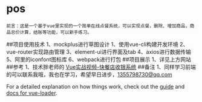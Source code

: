 # pos
    前言：这是一个基于vue里实现的一个简单在线点餐系统，可以实现点餐，删除、增加商品，商品总价计算，结账等功能，可以新手练习。
##项目使用技术
    1、mockplus进行草图设计
    1、使用vue-cli构建开发环境
    2、vue-router实现路由管理
    3、element-ui进行界面及tab
    4、axios进行数据传输
    5、阿里的iconfont图标库
    6、webpack进行打包
##项目展示
    1、详见上方网站
##参考
    1、技术胖老师的 [Vue实战视频-快餐店收银系统](http://jspang.com/2017/05/22/vuedemo/)
##备注
    1、同样学习前端的可以联系我哦，我也在学习，希望早日进步，1355798730@qq.com
    
    

For a detailed explanation on how things work, check out the [guide](http://vuejs-templates.github.io/webpack/) and [docs for vue-loader](http://vuejs.github.io/vue-loader).
